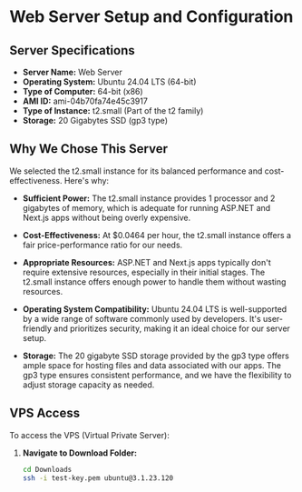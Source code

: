 # Web Server Setup and Configuration

## Server Specifications

- **Server Name:** Web Server
- **Operating System:** Ubuntu 24.04 LTS (64-bit)
- **Type of Computer:** 64-bit (x86)
- **AMI ID:** ami-04b70fa74e45c3917
- **Type of Instance:** t2.small (Part of the t2 family)
- **Storage:** 20 Gigabytes SSD (gp3 type)

## Why We Chose This Server

We selected the t2.small instance for its balanced performance and cost-effectiveness. Here's why:

- **Sufficient Power:** The t2.small instance provides 1 processor and 2 gigabytes of memory, which is adequate for running ASP.NET and Next.js apps without being overly expensive.

- **Cost-Effectiveness:** At $0.0464 per hour, the t2.small instance offers a fair price-performance ratio for our needs.

- **Appropriate Resources:** ASP.NET and Next.js apps typically don't require extensive resources, especially in their initial stages. The t2.small instance offers enough power to handle them without wasting resources.

- **Operating System Compatibility:** Ubuntu 24.04 LTS is well-supported by a wide range of software commonly used by developers. It's user-friendly and prioritizes security, making it an ideal choice for our server setup.

- **Storage:** The 20 gigabyte SSD storage provided by the gp3 type offers ample space for hosting files and data associated with our apps. The gp3 type ensures consistent performance, and we have the flexibility to adjust storage capacity as needed.

## VPS Access

To access the VPS (Virtual Private Server):

1. **Navigate to Download Folder:**
   ```bash
   cd Downloads
   ssh -i test-key.pem ubuntu@3.1.23.120
   ```
